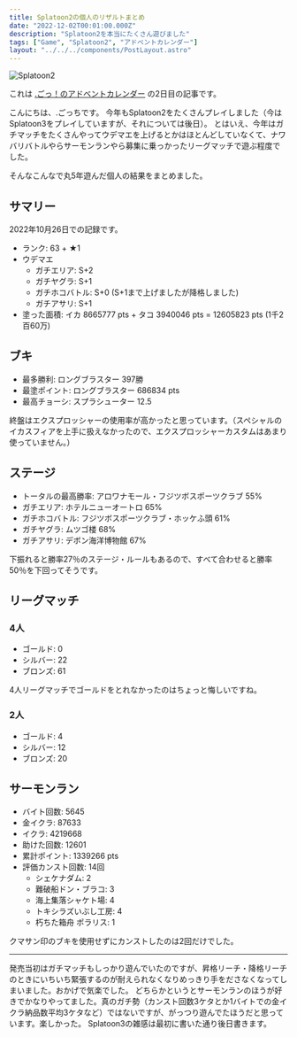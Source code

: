 ```yaml
---
title: Splatoon2の個人のリザルトまとめ
date: "2022-12-02T00:01:00.000Z"
description: "Splatoon2を本当にたくさん遊びました"
tags: ["Game", "Splatoon2", "アドベントカレンダー"]
layout: "../../../components/PostLayout.astro"
---
```


![Splatoon2](/blog/assets/images//posts/20221202-splatoon2-result/splatoon2.webp)

これは [.ごっ！のアドベントカレンダー](https://adventar.org/calendars/8199) の2日目の記事です。

こんにちは、.ごっちです。
今年もSplatoon2をたくさんプレイしました（今はSplatoon3をプレイしていますが、それについては後日）。
とはいえ、今年はガチマッチをたくさんやってウデマエを上げるとかはほとんどしていなくて、ナワバリバトルやらサーモンランやら募集に乗っかったリーグマッチで遊ぶ程度でした。

そんなこんなで丸5年遊んだ個人の結果をまとめました。

## サマリー

2022年10月26日での記録です。

- ランク: 63 + ★1
- ウデマエ
    - ガチエリア: S+2
    - ガチヤグラ: S+1
    - ガチホコバトル: S+0 (S+1まで上げましたが降格しました)
    - ガチアサリ: S+1
- 塗った面積: イカ 8665777 pts + タコ 3940046 pts = 12605823 pts (1千2百60万)

## ブキ

- 最多勝利: ロングブラスター 397勝
- 最塗ポイント: ロングブラスター 686834 pts
- 最高チョーシ: スプラシューター 12.5

終盤はエクスプロッシャーの使用率が高かったと思っています。（スペシャルのイカスフィアを上手に扱えなかったので、エクスプロッシャーカスタムはあまり使っていません。）

## ステージ

- トータルの最高勝率: アロワナモール・フジツボスポーツクラブ 55%
- ガチエリア: ホテルニューオートロ 65%
- ガチホコバトル: フジツボスポーツクラブ・ホッケふ頭 61%
- ガチヤグラ: ムツゴ楼 68%
- ガチアサリ: デボン海洋博物館 67%

下振れると勝率27％のステージ・ルールもあるので、すべて合わせると勝率50％を下回ってそうです。

## リーグマッチ

### 4人

- ゴールド: 0
- シルバー: 22
- ブロンズ: 61

4人リーグマッチでゴールドをとれなかったのはちょっと悔しいですね。

### 2人

- ゴールド: 4
- シルバー: 12
- ブロンズ: 20

## サーモンラン

- バイト回数: 5645
- 金イクラ: 87633
- イクラ: 4219668
- 助けた回数: 12601
- 累計ポイント: 1339266 pts
- 評価カンスト回数: 14回
    - シェケナダム: 2
    - 難破船ドン・ブラコ: 3
    - 海上集落シャケト場: 4
    - トキシラズいぶし工房: 4
    - 朽ちた箱舟 ポラリス: 1

クマサン印のブキを使用せずにカンストしたのは2回だけでした。

---

発売当初はガチマッチもしっかり遊んでいたのですが、昇格リーチ・降格リーチのときにいちいち緊張するのが耐えられなくなりめっきり手をださなくなってしまいました。おかげで気楽でした。
どちらかというとサーモンランのほうが好きでかなりやってました。真のガチ勢（カンスト回数3ケタとか1バイトでの金イクラ納品数平均3ケタなど）ではないですが、がっつり遊んでたほうだと思っています。楽しかった。
Splatoon3の雑感は最初に書いた通り後日書きます。
